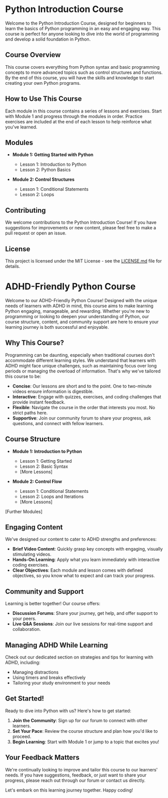 
# Python Introduction Course

Welcome to the Python Introduction Course, designed for beginners to learn the basics of Python programming in an easy and engaging way. This course is perfect for anyone looking to dive into the world of programming and develop a solid foundation in Python.

## Course Overview

This course covers everything from Python syntax and basic programming concepts to more advanced topics such as control structures and functions. By the end of this course, you will have the skills and knowledge to start creating your own Python programs.

## How to Use This Course

Each module in this course contains a series of lessons and exercises. Start with Module 1 and progress through the modules in order. Practice exercises are included at the end of each lesson to help reinforce what you've learned.

## Modules

- **Module 1: Getting Started with Python**
  - Lesson 1: Introduction to Python
  - Lesson 2: Python Basics

- **Module 2: Control Structures**
  - Lesson 1: Conditional Statements
  - Lesson 2: Loops

## Contributing

We welcome contributions to the Python Introduction Course! If you have suggestions for improvements or new content, please feel free to make a pull request or open an issue.

## License

This project is licensed under the MIT License - see the [LICENSE.md](LICENSE.md) file for details.
# ADHD-Friendly Python Course

Welcome to our ADHD-Friendly Python Course! Designed with the unique needs of learners with ADHD in mind, this course aims to make learning Python engaging, manageable, and rewarding. Whether you're new to programming or looking to deepen your understanding of Python, our course structure, content, and community support are here to ensure your learning journey is both successful and enjoyable.

## Why This Course?

Programming can be daunting, especially when traditional courses don't accommodate different learning styles. We understand that learners with ADHD might face unique challenges, such as maintaining focus over long periods or managing the overload of information. That's why we've tailored this course to be:
- **Concise**: Our lessons are short and to the point. One to two-minute videos ensure information is digestible.
- **Interactive**: Engage with quizzes, exercises, and coding challenges that provide instant feedback.
- **Flexible**: Navigate the course in the order that interests you most. No strict paths here.
- **Supportive**: Join our community forum to share your progress, ask questions, and connect with fellow learners.

## Course Structure

- **Module 1: Introduction to Python**
  - Lesson 1: Getting Started
  - Lesson 2: Basic Syntax
  - [More Lessons]

- **Module 2: Control Flow**
  - Lesson 1: Conditional Statements
  - Lesson 2: Loops and Iterations
  - [More Lessons]

[Further Modules]

## Engaging Content

We've designed our content to cater to ADHD strengths and preferences:
- **Brief Video Content**: Quickly grasp key concepts with engaging, visually stimulating videos.
- **Hands-On Learning**: Apply what you learn immediately with interactive coding exercises.
- **Clear Objectives**: Each module and lesson comes with defined objectives, so you know what to expect and can track your progress.

## Community and Support

Learning is better together! Our course offers:
- **Discussion Forums**: Share your journey, get help, and offer support to your peers.
- **Live Q&A Sessions**: Join our live sessions for real-time support and collaboration.

## Managing ADHD While Learning

Check out our dedicated section on strategies and tips for learning with ADHD, including:
- Managing distractions
- Using timers and breaks effectively
- Tailoring your study environment to your needs

## Get Started!

Ready to dive into Python with us? Here's how to get started:
1. **Join the Community**: Sign up for our forum to connect with other learners.
2. **Set Your Pace**: Review the course structure and plan how you'd like to proceed.
3. **Begin Learning**: Start with Module 1 or jump to a topic that excites you!

## Your Feedback Matters

We're continually looking to improve and tailor this course to our learners' needs. If you have suggestions, feedback, or just want to share your progress, please reach out through our forum or contact us directly.

Let's embark on this learning journey together. Happy coding!

